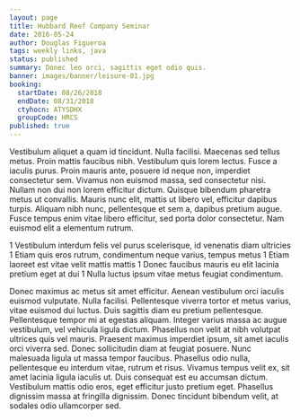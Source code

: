 ```yaml
---
layout: page
title: Hubbard Reef Company Seminar
date: 2016-05-24
author: Douglas Figueroa
tags: weekly links, java
status: published
summary: Donec leo orci, sagittis eget odio quis.
banner: images/banner/leisure-01.jpg
booking:
  startDate: 08/26/2018
  endDate: 08/31/2018
  ctyhocn: ATYSDHX
  groupCode: HRCS
published: true
---
```

Vestibulum aliquet a quam id tincidunt. Nulla facilisi. Maecenas sed tellus metus. Proin mattis faucibus nibh. Vestibulum quis lorem lectus. Fusce a iaculis purus. Proin mauris ante, posuere id neque non, imperdiet consectetur sem. Vivamus non euismod massa, sed consectetur nisi. Nullam non dui non lorem efficitur dictum. Quisque bibendum pharetra metus ut convallis. Mauris nunc elit, mattis ut libero vel, efficitur dapibus turpis. Aliquam nibh nunc, pellentesque et sem a, dapibus pretium augue. Fusce tempus enim vitae libero efficitur, sed porta dolor consectetur. Nam euismod elit a elementum rutrum.

1 Vestibulum interdum felis vel purus scelerisque, id venenatis diam ultricies
1 Etiam quis eros rutrum, condimentum neque varius, tempus metus
1 Etiam laoreet est vitae velit mattis mattis
1 Donec faucibus mauris eu elit lacinia pretium eget at dui
1 Nulla luctus ipsum vitae metus feugiat condimentum.

Donec maximus ac metus sit amet efficitur. Aenean vestibulum orci iaculis euismod vulputate. Nulla facilisi. Pellentesque viverra tortor et metus varius, vitae euismod dui luctus. Duis sagittis diam eu pretium pellentesque. Pellentesque tempor mi at egestas aliquam. Integer varius massa ac augue vestibulum, vel vehicula ligula dictum. Phasellus non velit at nibh volutpat ultrices quis vel mauris. Praesent maximus imperdiet ipsum, sit amet iaculis orci viverra sed. Donec sollicitudin diam at feugiat posuere.
Nunc malesuada ligula ut massa tempor faucibus. Phasellus odio nulla, pellentesque eu interdum vitae, rutrum et risus. Vivamus tempus velit ex, sit amet lacinia ligula iaculis ut. Duis consequat est eu accumsan dictum. Vestibulum mattis odio eros, eget efficitur justo pretium eget. Phasellus dignissim massa at fringilla dignissim. Donec tincidunt bibendum velit, at sodales odio ullamcorper sed.
